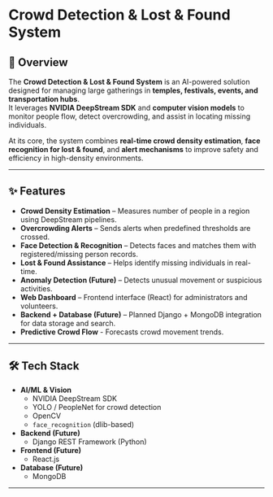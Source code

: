 # Crowd Detection & Lost & Found System

## 📌 Overview
The **Crowd Detection & Lost & Found System** is an AI-powered solution designed for managing large gatherings in **temples, festivals, events, and transportation hubs**.  
It leverages **NVIDIA DeepStream SDK** and **computer vision models** to monitor people flow, detect overcrowding, and assist in locating missing individuals.  

At its core, the system combines **real-time crowd density estimation**, **face recognition for lost & found**, and **alert mechanisms** to improve safety and efficiency in high-density environments.

---

## ✨ Features
- **Crowd Density Estimation** – Measures number of people in a region using DeepStream pipelines.
- **Overcrowding Alerts** – Sends alerts when predefined thresholds are crossed.
- **Face Detection & Recognition** – Detects faces and matches them with registered/missing person records.
- **Lost & Found Assistance** – Helps identify missing individuals in real-time.
- **Anomaly Detection (Future)** – Detects unusual movement or suspicious activities.
- **Web Dashboard** – Frontend interface (React) for administrators and volunteers.
- **Backend + Database (Future)** – Planned Django + MongoDB integration for data storage and search.
- **Predictive Crowd Flow** - Forecasts crowd movement trends.

---

## 🛠️ Tech Stack
- **AI/ML & Vision**
  - NVIDIA DeepStream SDK
  - YOLO / PeopleNet for crowd detection
  - OpenCV
  - `face_recognition` (dlib-based)
- **Backend (Future)**
  - Django REST Framework (Python)
- **Frontend (Future)**
  - React.js
- **Database (Future)**
  - MongoDB

---
